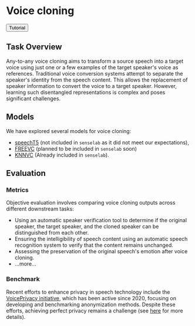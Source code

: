 # Voice cloning


<button class="tutorial-button" onclick="window.location.href='https://github.com/sensein/senselab/blob/main/tutorials/voice_cloning.ipynb'">Tutorial</button>


## Task Overview

Any-to-any voice cloning aims to transform a source speech into a target voice using just one or a few examples of the target speaker's voice as references. Traditional voice conversion systems attempt to separate the speaker's identity from the speech content. This allows the replacement of speaker information to convert the voice to a target speaker. However, learning such disentangled representations is complex and poses significant challenges.


## Models
We have explored several models for voice cloning:
- [speechT5](https://huggingface.co/microsoft/speecht5_vc) (not included in ```senselab``` as it did not meet our expectations), 
- [FREEVC](https://github.com/OlaWod/FreeVC) (planned to be included in ```senselab``` soon)
- [KNNVC](https://github.com/bshall/knn-vc) (Already included in ```senselab```).


## Evaluation
### Metrics

Objective evaluation involves comparing voice cloning outputs across different downstream tasks:

- Using an automatic speaker verification tool to determine if the original speaker, the target speaker, and the cloned speaker can be distinguished from each other.
- Ensuring the intelligibility of speech content using an automatic speech recognition system to verify that the content remains unchanged.
- Assessing the preservation of the original speech's emotion after voice cloning.
- ...more...


### Benchmark

Recent efforts to enhance privacy in speech technology include the [VoicePrivacy initiative](https://arxiv.org/pdf/2005.01387), which has been active since 2020, focusing on developing and benchmarking anonymization methods. Despite these efforts, achieving perfect privacy remains a challenge (see [here](https://www.voiceprivacychallenge.org/vp2022/docs/VoicePrivacy_2022_Challenge___Natalia_Tomashenko.pdf) for more details).
